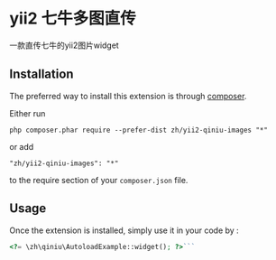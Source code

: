 yii2 七牛多图直传
===========
一款直传七牛的yii2图片widget

Installation
------------

The preferred way to install this extension is through [composer](http://getcomposer.org/download/).

Either run

```
php composer.phar require --prefer-dist zh/yii2-qiniu-images "*"
```

or add

```
"zh/yii2-qiniu-images": "*"
```

to the require section of your `composer.json` file.


Usage
-----

Once the extension is installed, simply use it in your code by  :

```php
<?= \zh\qiniu\AutoloadExample::widget(); ?>```